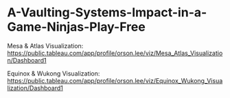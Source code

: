 # A-Vaulting-Systems-Impact-in-a-Game-Ninjas-Play-Free

Mesa & Atlas Visualization: https://public.tableau.com/app/profile/orson.lee/viz/Mesa_Atlas_Visualization/Dashboard1

Equinox & Wukong Visualization: https://public.tableau.com/app/profile/orson.lee/viz/Equinox_Wukong_Visualization/Dashboard1
